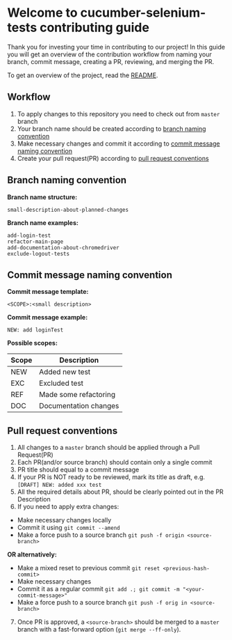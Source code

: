 # Welcome to cucumber-selenium-tests contributing guide

Thank you for investing your time in contributing to our project! In this guide you will get an overview of the
contribution workflow from naming your branch, commit message, creating a PR, reviewing, and merging the PR.

To get an overview of the project, read the [README](https://github.com/vznd/cucumber-selenium-tests/blob/master/README.md).


## Workflow
  
1) To apply changes to this repository you need to check out from `master` branch  
2) Your branch name should be created according to [branch naming convention](#branch-naming-convention)  
3) Make necessary changes and commit it according to [commit message naming convention](#commit-message-naming-convention)  
4) Create your pull request(PR) according to [pull request conventions](#pull-request-conventions)  


## Branch naming convention

**Branch name structure:**
```
small-description-about-planned-changes
```

**Branch name examples:**
```
add-login-test
refactor-main-page
add-documentation-about-chromedriver
exclude-logout-tests
```


## Commit message naming convention

**Commit message template:**
```
<SCOPE>:<small description>
```

**Commit message example:**
```
NEW: add loginTest
```

**Possible scopes:**

| Scope | Description           |
|-------|-----------------------|
| NEW   | Added new test        |
| EXC   | Excluded test         |
| REF   | Made some refactoring |
| DOC   | Documentation changes |


## Pull request conventions  

1) All changes to a `master` branch should be applied through a Pull Request(PR)  
2) Each PR(and/or source branch) should contain only a single commit  
3) PR title should equal to a commit message  
4) If your PR is NOT ready to be reviewed, mark its title as draft, e.g. `[DRAFT] NEW: added xxx test`  
5) All the required details about PR, should be clearly pointed out in the PR Description  
6) If you need to apply extra changes:  

* Make necessary changes locally  
* Commit it using `git commit --amend`  
* Make a force push to a source branch `git push -f origin <source-branch>`  

**OR alternatively:**

* Make a mixed reset to previous commit `git reset <previous-hash-commit>`
* Make necessary changes
* Commit it as a regular commit `git add .; git commit -m "<your-commit-message>"`
* Make a force push to a source branch `git push -f orig in <source-branch>`

7) Once PR is approved, a `<source-branch>` should be merged to a `master` branch with a fast-forward option (`git merge --ff-only`).    